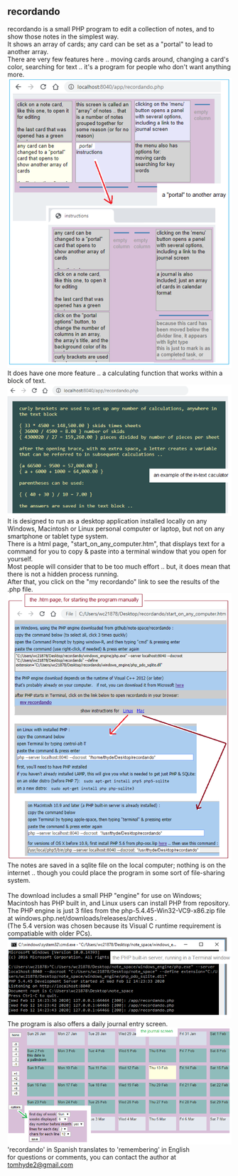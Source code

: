## recordando
recordando is a small PHP program to edit a collection of notes, and to show those notes in the simplest way.
<br />
It shows an array of cards; any card can be set as a "portal" to lead to another array.
<br />
There are very few features here .. moving cards around, changing a card's color, searching for text .. it's a program for people who don't want anything more.
<br />
![an array of cards, with a portal to another array](./docs/screenshot1.png)
<br />
It does have one more feature .. a calculating function that works within a block of text.
<br />
![the text edit screen, with calculation](./docs/screenshot2.png)
<br />
It is designed to run as a desktop application installed locally on any Windows, Macintosh or Linux personal computer or laptop, but not on any smartphone or tablet type system.
<br />
There is a html page, "start_on_any_computer.htm", that displays text for a command for you to copy & paste into a terminal window that you open for yourself.
<br />
Most people will consider that to be too much effort .. but, it does mean that there is not a hidden process running.
<br />
After that, you click on the "my recordando" link to see the results of the .php file.
<br />
![to start the program on any OS](./docs/screenshot3.png)
<br />
The notes are saved in a sqlite file on the local computer; nothing is on the internet .. though you could place the program in some sort of file-sharing system.
<br />
<br />
The download includes a small PHP "engine" for use on Windows; Macintosh has PHP built in, and Linux users can install PHP from repository.
<br />
The PHP engine is just 3 files from the php-5.4.45-Win32-VC9-x86.zip file at windows.php.net/downloads/releases/archives .
<br />
(The 5.4 version was chosen because its Visual C runtime requirement is compatiable with older PCs).
<br />
![running in the Terminal window](./docs/screenshot4.png)
<br />
The program is also offers a daily journal entry screen.
<br />
![the journal screen](./docs/screenshot5.png)
<br />
'recordando' in Spanish translates to 'remembering' in English
<br />
for questions or comments, you can contact the author at tomhyde2@gmail.com
<br />
